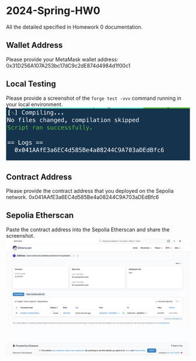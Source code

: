 # 2024-Spring-HW0

All the detailed specified in Homework 0 documentation.

## Wallet Address
Please provide your MetaMask wallet address:
0x31D256A107A253bc17dC9c2dE874d4984d1f00c1

## Local Testing
Please provide a screenshot of the `forge test -vvv` command running in your local environment.
![image](1.png)


## Contract Address
Please provide the contract address that you deployed on the Sepolia network.
0x041AAfE3a6EC4d585Be4a08244C9A703aDEdBfc6

## Sepolia Etherscan
Paste the contract address into the Sepolia Etherscan and share the screenshot.
![image](2.png)